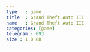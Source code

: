 ```yaml
---
type   : game
title  : Grand Theft Auto III
name   : Grand Theft Auto III
categories: [game]
telegram : 693
size : 1.0 GB
---
```



